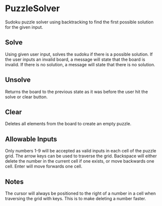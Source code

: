 # PuzzleSolver

Sudoku puzzle solver using backtracking to find the first possible solution for the given input.

## Solve
Using given user input, solves the sudoku if there is a possible solution.
If the user inputs an invalid board, a message will state that the board is invalid.
If there is no solution, a message will state that there is no solution.

## Unsolve
Returns the board to the previous state as it was before the user hit the solve or clear button.

## Clear
Deletes all elements from the board to create an empty puzzle.

## Allowable Inputs
Only numbers 1-9 will be accepted as valid inputs in each cell of the puzzle grid.
The arrow keys can be used to traverse the grid.
Backspace will either delete the number in the current cell if one exists, or move backwards one cell.
Enter will move forwards one cell.

## Notes
The cursor will always be positioned to the right of a number in a cell when traversing the grid with keys.
This is to make deleting a number faster.
